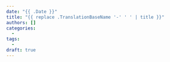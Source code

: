```yaml
---
date: "{{ .Date }}"
title: "{{ replace .TranslationBaseName '-' ' ' | title }}"
authors: []
categories:
  -
tags:
  -
draft: true
---
```

